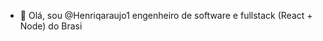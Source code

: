 - 👋 Olá, sou @Henriqaraujo1 engenheiro de software e fullstack (React + Node) do Brasi


<!---
Henriqaraujo1/Henriqaraujo1 is a ✨ special ✨ repository because its `README.md` (this file) appears on your GitHub profile.
You can click the Preview link to take a look at your changes.
--->
